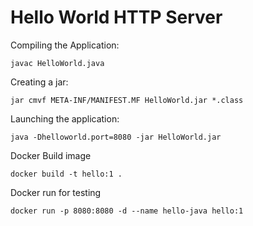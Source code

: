 Hello World HTTP Server
=======================

Compiling the Application:

    javac HelloWorld.java

Creating a jar:

    jar cmvf META-INF/MANIFEST.MF HelloWorld.jar *.class

Launching the application:

    java -Dhelloworld.port=8080 -jar HelloWorld.jar

Docker Build image

    docker build -t hello:1 .

Docker run for testing
    
    docker run -p 8080:8080 -d --name hello-java hello:1
